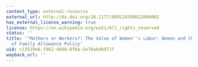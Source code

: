 ```yaml
---
content_type: external-resource
external_url: http://dx.doi.org/10.1177/089124398012004002
has_external_license_warning: true
license: https://en.wikipedia.org/wiki/All_rights_reserved
status: ''
title: '"Mothers or Workers?: The Value of Women''s Labor: Women and the Emergence
  of Family Allowance Policy'
uid: c13519e6-f662-4690-8f6a-5e78abd6971f
wayback_url: ''
---
```

